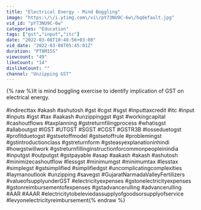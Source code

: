 ```yaml
---
title: "Electrical Energy - Mind Boggling"
image: "https:\/\/i.ytimg.com\/vi\/pY73NU9C-6w\/hqdefault.jpg"
vid_id: "pY73NU9C-6w"
categories: "Education"
tags: ["gst","input","itc"]
date: "2022-03-08T10:48:56+03:00"
vid_date: "2022-03-08T05:45:01Z"
duration: "PT8M15S"
viewcount: "49"
likeCount: "14"
dislikeCount: ""
channel: "Unzipping GST"
---
```

{% raw %}It is mind boggling exercise to identify implication of GST on electrical energy.<br /><br />#indirecttax #akash #ashutosh #gst #cgst #sgst #inputtaxcredit #itc #input #inputs #igst #tax #aakash  #unzippinggst #gst #workingcapital #cashoutflows #taxplanning #gstreturnfilingprocess #whatisgst #allaboutgst #IGST #UTGST #SGST #CGST #GSTR3B #losseduetogst #profitduetogst #gstsetoffmodel #gstsetoffrule #problemingst #gstintroductionclass #gstreturnform #gsteasyexplanationinhindi  #howgstwillwork #gstreturnfillinginstructionforcommonpeopleinindia #inputgst #outputgst #gstpayable #asap #aakash #akash #ashutosh #minimizecashoutflow #lessgst #minimumgst #minimumtax #lesstax #simplegst #gstsimplified #simplifiedgst #uncomplicatingcomplexities #laymanoutlook #unzipping #savegst #GujaratNarmadaValleyFertilizers #valueofsupplyunderGST #electricityexpenses #gstonelectricityexpenses #gstonreimbursementofexpenses #gstadvancerulling #advancerulling #AAR #AAAR #electricitytobeleviedassupplyofgoodsorsupplyofservice #levyonelectricityreimbursement{% endraw %}
